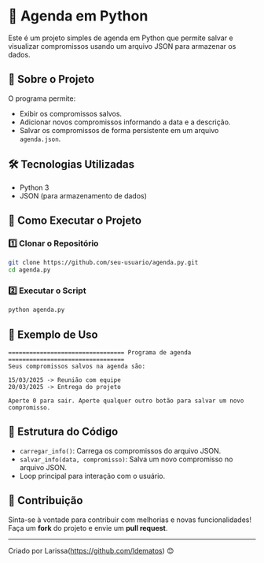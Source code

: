 # 📌 Agenda em Python

Este é um projeto simples de agenda em Python que permite salvar e visualizar compromissos usando um arquivo JSON para armazenar os dados.

## 📖 Sobre o Projeto

O programa permite:
- Exibir os compromissos salvos.
- Adicionar novos compromissos informando a data e a descrição.
- Salvar os compromissos de forma persistente em um arquivo `agenda.json`.

## 🛠 Tecnologias Utilizadas

- Python 3
- JSON (para armazenamento de dados)

## 🚀 Como Executar o Projeto

### 1️⃣ Clonar o Repositório
```bash
git clone https://github.com/seu-usuario/agenda.py.git
cd agenda.py
```

### 2️⃣ Executar o Script
```bash
python agenda.py
```

## 📌 Exemplo de Uso
```
================================= Programa de agenda =================================
Seus compromissos salvos na agenda são:

15/03/2025 -> Reunião com equipe
20/03/2025 -> Entrega do projeto

Aperte 0 para sair. Aperte qualquer outro botão para salvar um novo compromisso.
```

## 📝 Estrutura do Código

- `carregar_info()`: Carrega os compromissos do arquivo JSON.
- `salvar_info(data, compromisso)`: Salva um novo compromisso no arquivo JSON.
- Loop principal para interação com o usuário.

## 🔗 Contribuição
Sinta-se à vontade para contribuir com melhorias e novas funcionalidades! Faça um **fork** do projeto e envie um **pull request**.

---
Criado por Larissa(https://github.com/ldematos) 😊


